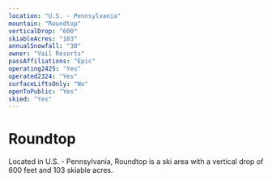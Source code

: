 ```yaml
---
location: "U.S. - Pennsylvania"
mountain: "Roundtop"
verticalDrop: "600"
skiableAcres: "103"
annualSnowfall: "30"
owner: "Vail Resorts"
passAffiliations: "Epic"
operating2425: "Yes"
operated2324: "Yes"
surfaceLiftsOnly: "No"
openToPublic: "Yes"
skied: "Yes"
---
```


# Roundtop

Located in U.S. - Pennsylvania, Roundtop is a ski area with a vertical drop of 600 feet and 103 skiable acres.